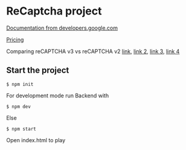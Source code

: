 # ReCaptcha project

[Documentation from developers.google.com](https://developers.google.com/recaptcha/docs/display#auto_render)

[Pricing](https://www.google.com/recaptcha/about/)

Comparing reCAPTCHA v3 vs reCAPTCHA v2 [link](https://medium.com/@ben.ritthichai/an-overview-of-google-recaptcha-and-the-differences-between-v2-and-v3-efcced66c1f1), [link 2](https://yoyofumedia.com/blog/recaptcha-version-choose-add-captcha/), [link 3](https://security.stackexchange.com/questions/212134/should-i-use-recaptcha-v2-or-v3), [link 4](https://www.fastcompany.com/90369697/googles-new-recaptcha-has-a-dark-side)

## Start the project

```
$ npm init
```

For development mode run Backend with
```
$ npm dev
```

Else
```
$ npm start
```

Open index.html to play
